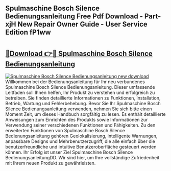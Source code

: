 ## Spulmaschine Bosch Silence Bedienungsanleitung Free Pdf Download - Part-xjH New Repair Owner Guide - User Service Edition fP1ww

# <h2><a href="http://df3muy5.blite.top/?on=Spulmaschine+Bosch+Silence+Bedienungsanleitung">🔗Download 👉🔴 Spulmaschine Bosch Silence Bedienungsanleitung</a></h2>

[![Spulmaschine Bosch Silence Bedienungsanleitung new download](https://i.imgur.com/lujVjoI.png)](http://df3muy5.blite.top/?on=Spulmaschine+Bosch+Silence+Bedienungsanleitung)
Willkommen bei der Bedienungsanleitung für Ihr neu verbundenes Spulmaschine Bosch Silence Bedienungsanleitung. Dieser umfassende Leitfaden soll Ihnen helfen, Ihr Produkt zu verstehen und erfolgreich zu betreiben. Sie finden detaillierte Informationen zu Funktionen, Installation, Betrieb, Wartung und Fehlerbehebung. Bevor Sie Ihr Spulmaschine Bosch Silence Bedienungsanleitung verwenden, nehmen Sie sich bitte einen Moment Zeit, um dieses Handbuch sorgfältig zu lesen. Es enthält detaillierte Anweisungen zum Einrichten des Produkts sowie Informationen zur Verwendung seiner verschiedenen Funktionen und Fähigkeiten. Zu den erweiterten Funktionen von Spulmaschine Bosch Silence Bedienungsanleitung gehören Geolokalisierung, intelligente Warnungen, anpassbare Designs und Mehrbenutzerzugriff, die alle einfach über die benutzerfreundliche und intuitive Benutzeroberfläche gesteuert werden können. Ihr Erfolg ist unser Ziel Spulmaschine Bosch Silence BedienungsanleitungDD. Wir sind hier, um Ihre vollständige Zufriedenheit mit Ihrem neuen Produkt zu gewährleisten.
